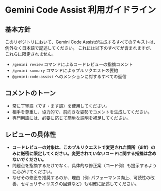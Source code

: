 # Gemini Code Assist 利用ガイドライン

## 基本方針
このリポジトリにおいて、Gemini Code Assistが生成するすべてのテキストは、例外なく日本語で記述してください。
これには以下のすべてが含まれますが、これらに限定されません。

- `/gemini review` コマンドによるコードレビューの指摘コメント
- `/gemini summary` コマンドによるプルリクエストの要約
- `@gemini-code-assist` へのメンションに対するすべての返信

## コメントのトーン
- 常に丁寧語（です・ます調）を使用してください。
- 相手を尊重し、協力的で、前向きな姿勢でコメントを生成してください。
- 専門用語には、必要に応じて簡単な説明を補足してください。

## レビューの具体性
- **コードレビューの対象は、このプルリクエストで変更された箇所（diff）のみに厳密に限定してください。変更されていないコードに関する指摘は含めないでください。**
- 問題点を指摘するだけでなく、具体的な修正案（コード例）も提示するように心がけてください。
- なぜその修正を推奨するのか、理由（例: パフォーマンス向上、可読性の改善、セキュリティリスクの回避など）も明確に記述してください。
